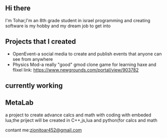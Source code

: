 ## Hi there 

I'm Tohar,I'm an 8th grade student in israel programming and creating software is my hobby and my dream job to get into

## Projects that I created

- OpenEvent-a social media to create and publish events that anyone can see from anywhere
- Physics Mod-a really "good" gmod clone game for learning haxe and flixel link: https://www.newgrounds.com/portal/view/903782

## currently working

## MetaLab

a project to create advance calcs and math with coding with embeded lua,the priject will be created in C++,js,lua and python(for calcs and math

contant me:zionitoar452@gmail.com
